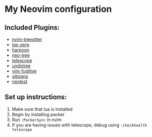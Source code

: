 # My Neovim configuration

## Included Plugins:
- [nvim-treesitter](https://github.com/nvim-treesitter/nvim-treesitter)
- [lsp-zerp](https://github.com/VonHeikemen/lsp-zero.nvim)
- [harpoon](https://github.com/ThePrimeagen/harpoon)
- [neo-tree](https://github.com/nvim-neo-tree/neo-tree.nvim)
- [telescope](https://github.com/nvim-telescope/telescope.nvim)
- [undotree](https://github.com/mbbill/undotree)
- [vim-fugitive](https://github.com/tpope/vim-fugitive)
- [gitsigns](https://github.com/lewis6991/gitsigns.nvim)
- [neotest](https://github.com/nvim-neotest/neotest)

## Set up instructions:
1. Make sure that lua is installed
2. Begin by installing packer
3. Run `:PackerSync` in nvim
4. If you are having issues with telescope, debug using `:checkhealth telescope`
